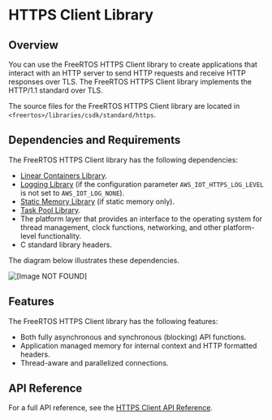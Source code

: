 # HTTPS Client Library<a name="freertos-https"></a>

## Overview<a name="freertos-https-overview"></a>

You can use the FreeRTOS HTTPS Client library to create applications that interact with an HTTP server to send HTTP requests and receive HTTP responses over TLS\. The FreeRTOS HTTPS Client library implements the HTTP/1\.1 standard over TLS\.

The source files for the FreeRTOS HTTPS Client library are located in `<freertos>/libraries/csdk/standard/https`\.

## Dependencies and Requirements<a name="freertos-https-dependencies"></a>

The FreeRTOS HTTPS Client library has the following dependencies:
+ [Linear Containers Library](lib-linear.md)\.
+ [Logging Library](lib-logging.md) \(if the configuration parameter `AWS_IOT_HTTPS_LOG_LEVEL` is not set to `AWS_IOT_LOG_NONE`\)\.
+ [Static Memory Library](lib-static.md) \(if static memory only\)\.
+ [Task Pool Library](task-pool.md)\.
+ The platform layer that provides an interface to the operating system for thread management, clock functions, networking, and other platform\-level functionality\.
+ C standard library headers\.

The diagram below illustrates these dependencies\.

![\[Image NOT FOUND\]](http://docs.aws.amazon.com/freertos/latest/userguide/images/https-dependencies.png)

## Features<a name="freertos-https-features"></a>

The FreeRTOS HTTPS Client library has the following features:
+ Both fully asynchronous and synchronous \(blocking\) API functions\.
+ Application managed memory for internal context and HTTP formatted headers\.
+ Thread\-aware and parallelized connections\.

## API Reference<a name="freertos-https-api"></a>

For a full API reference, see the [HTTPS Client API Reference](https://docs.aws.amazon.com/freertos/latest/lib-ref/https/index.html)\.